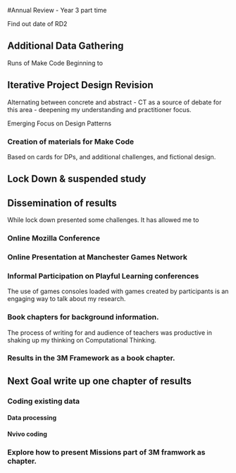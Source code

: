 #Annual Review - Year 3 part time

Find out date of RD2

## Additional Data Gathering

Runs of Make Code
Beginning to

## Iterative Project Design Revision

Alternating between concrete and abstract - CT as a source of debate for this area - deepening my understanding and practitioner focus.

Emerging Focus on Design Patterns

### Creation of materials for Make Code

Based on cards for DPs, and additional challenges, and fictional design.

## Lock Down & suspended study

## Dissemination of results
While lock down presented some challenges. It has allowed me to

### Online Mozilla Conference

### Online Presentation at Manchester Games Network

### Informal Participation on Playful Learning conferences

The use of games consoles loaded with games created by participants is an engaging way to talk about my research.

### Book chapters for background information.

The process of writing for and audience of teachers was productive in shaking up my thinking on Computational Thinking. 

### Results in the 3M Framework as a book chapter.


## Next Goal write up one chapter of results

### Coding existing data

#### Data processing

#### Nvivo coding


### Explore how to present Missions part of 3M framwork as chapter.
